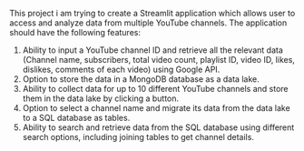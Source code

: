 This project i am trying to create a Streamlit application which allows user to access and analyze data from multiple YouTube channels.
The application should have the following features:
  1. Ability to input a YouTube channel ID and retrieve all the relevant data (Channel name, subscribers, total video count, playlist ID, video ID, likes, dislikes, comments of each video) using Google API.
  2. Option to store the data in a MongoDB database as a data lake.
  3. Ability to collect data for up to 10 different YouTube channels and store them in the data lake by clicking a button.
  4. Option to select a channel name and migrate its data from the data lake to a SQL database as tables.
  5. Ability to search and retrieve data from the SQL database using different search options, including joining tables to get channel details.
